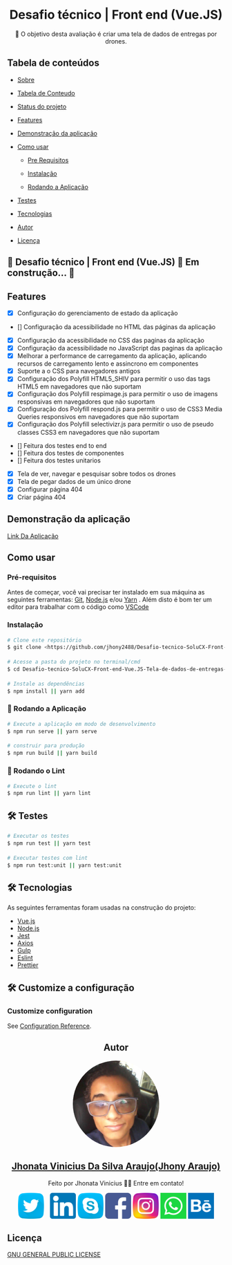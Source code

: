 <h1 align="center" id="vuttr">
   Desafio técnico | Front end (Vue.JS)
</h1>

<p align="center">🚀 O objetivo desta avaliação é criar uma tela de dados de entregas por drones.</p>

<h2 id="tabela-de-conteudo">Tabela de conteúdos</h2>
<!--ts-->
   
- [Sobre](#---vuttr)

- [Tabela de Conteudo](#tabela-de-conteudo)

- [Status do projeto](#----vuttr--em-construção--)

- [Features](#----features)

- [Demonstração da aplicação](#----demonstração-da-aplicação)

- [Como usar](#como-usar)

  - [Pre Requisitos](#pré-requisitos)

  - [Instalação](#instalação)

  - [Rodando a Aplicação](#-rodando-a-api)

- [Testes](#-testes)

- [Tecnologias](#-tecnologias)

- [Autor](#autor)

- [Licença](#licença)
  <!--te-->

<h2  id="status-projeto">  
	🚧  Desafio técnico | Front end (Vue.JS) 🚀 Em construção...  🚧
</h2>

<h2  id="features">  
  Features
</h2>

- [x] Configuração do gerenciamento de estado da aplicação
- [] Configuração da acessibilidade no HTML das páginas da aplicação
- [x] Configuração da acessibilidade no CSS das paginas da aplicação
- [x] Configuração da acessibilidade no JavaScript das paginas da aplicação
- [x] Melhorar a performance de carregamento da aplicação, aplicando recursos de carregamento lento e assincrono em componentes
- [x] Suporte a o CSS para navegadores antigos
- [x] Configuração dos Polyfill HTML5_SHIV para permitir o uso das tags HTML5 em navegadores que não suportam
- [x] Configuração dos Polyfill respimage.js para permitir o uso de imagens responsivas em navegadores que não suportam
- [x] Configuração dos Polyfill respond.js para permitir o uso de CSS3 Media Queries responsivos em navegadores que não suportam
- [x] Configuração dos Polyfill selectivizr.js para permitir o uso de pseudo classes CSS3 em navegadores que não suportam
- [] Feitura dos testes end to end
- [] Feitura dos testes de componentes
- [] Feitura dos testes unitarios
- [x] Tela de ver, navegar e pesquisar sobre todos os drones
- [x] Tela de pegar dados de um único drone
- [x] Configurar página 404
- [x] Criar página 404

<h2  id="app-demo">  
  Demonstração da aplicação
</h2>
<a href="desafio-soluc-front-end.netlify.app" align="center">Link Da Aplicação</a>

<h2>Como usar</h2>

<h3>Pré-requisitos</h3>

Antes de começar, você vai precisar ter instalado em sua máquina as seguintes ferramentas:
[Git](https://git-scm.com), [Node.js](https://nodejs.org/en/) e/ou [Yarn](https://yarnpkg.com/) .
Além disto é bom ter um editor para trabalhar com o código como [VSCode](https://code.visualstudio.com/)

<h3 id="instalacao">Instalação</h3>

```bash
# Clone este repositório
$ git clone <https://github.com/jhony2488/Desafio-tecnico-SoluCX-Front-end-Vue.JS-Tela-de-dados-de-entregas-por-drones>

# Acesse a pasta do projeto no terminal/cmd
$ cd Desafio-tecnico-SoluCX-Front-end-Vue.JS-Tela-de-dados-de-entregas-por-drones

# Instale as dependências
$ npm install || yarn add

```

<h3 id="rodando-api">🎲 Rodando a Aplicação</h3>

```bash
# Execute a aplicação em modo de desenvolvimento
$ npm run serve || yarn serve

# construir para produção
$ npm run build || yarn build

```

<h3 id="rodando-api">🎲 Rodando o Lint</h3>

```bash
# Execute o lint
$ npm run lint || yarn lint

```

<h2 id="tests">🛠 Testes</h2>

```bash
# Executar os testes
$ npm run test || yarn test

# Executar testes com lint
$ npm run test:unit || yarn test:unit

```

<h2 id="tecnologias">🛠 Tecnologias</h2>

As seguintes ferramentas foram usadas na construção do projeto:

- [Vue.js](https://vuejs.org/)
- [Node.js](https://nuxtjs.org/)
- [Jest](https://jestjs.io/)
- [Axios](https://www.npmjs.com/package/axios)
- [Gulp](https://gulpjs.com/)
- [Eslint](https://eslint.org/)
- [Prettier](https://prettier.io/)

<h2 id="tecnologias">🛠 Customize a configuração</h2>

### Customize configuration

See [Configuration Reference](https://cli.vuejs.org/config/).

<h2 id="autor" align="center">Autor</h2>

<div align="center">

<a href="https://jhonyaraujo.netlify.app/">
  <img style="border-radius: 50%;" src="https://raw.githubusercontent.com/jhony2488/images/master/perfil.jpg" width="200px;" alt="Jhonata Vinicius"/>
 <br />
 <h2>Jhonata Vinicius Da Silva Araujo(Jhony Araujo) </h2></a>

<p>Feito por Jhonata Vinicius 👋🏽 Entre em contato!</p>

<a href="https://twitter.com/JhonyAraujoDev" align="center"><img src="https://raw.githubusercontent.com/jhony2488/images/master/twitter.png" height="60px" width="60px" /></a>
<a href="https://www.linkedin.com/in/jhonatavinicius2488/"><img src="https://raw.githubusercontent.com/jhony2488/images/master/linkedin.png" style="margin-left:10px;" height="60px" width="60px" /></a>
<a href="https://join.skype.com/invite/v9azzgZrhpWh"><img src="https://raw.githubusercontent.com/jhony2488/images/master/skype%20(1).png" height="60px" width="60px" /></a>
<a href="https://www.facebook.com/jhony.araujo.dev/"><img src="https://raw.githubusercontent.com/jhony2488/images/master/facebook%20(1).png" height="60px" width="60px" /></a>
<a href="https://www.instagram.com/jhonyaraujo_oficial/"><img src="https://raw.githubusercontent.com/jhony2488/images/master/instagram.png" height="60px" width="60px" /></a>
<a href="https://api.whatsapp.com/send?phone=5581983708177"><img src="https://raw.githubusercontent.com/jhony2488/images/master/whatsapp.png" height="60px" width="60px" /></a>
<a href="https://www.behance.net/jhonyaraujo"><img src="https://raw.githubusercontent.com/jhony2488/images/master/behance.png" height="60px" width="60px" /></a>

</div>

<h2 id="licenca">Licença</h2>

<a href="https://github.com/jhony2488/Desafio-tecnico-SoluCX-Front-end-Vue.JS-Tela-de-dados-de-entregas-por-drones/blob/master/LICENSE" align="center">GNU GENERAL PUBLIC LICENSE</a>
